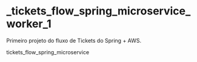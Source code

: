 # _tickets_flow_spring_microservice_worker_1
Primeiro projeto do fluxo de Tickets do Spring + AWS.

tickets_flow_spring_microservice